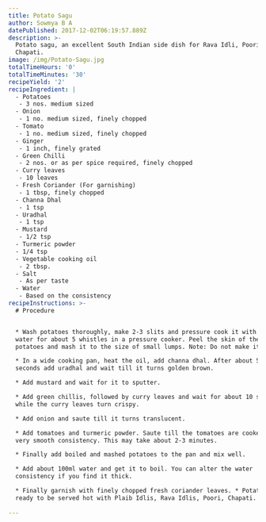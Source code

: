 ```yaml
---
title: Potato Sagu
author: Sowmya B A
datePublished: 2017-12-02T06:19:57.889Z
description: >-
  Potato sagu, an excellent South Indian side dish for Rava Idli, Poori,
  Chapati.
image: /img/Potato-Sagu.jpg
totalTimeHours: '0'
totalTimeMinutes: '30'
recipeYield: '2'
recipeIngredient: |
  - Potatoes
   - 3 nos. medium sized
  - Onion
   - 1 no. medium sized, finely chopped
  - Tomato
   - 1 no. medium sized, finely chopped
  - Ginger
   - 1 inch, finely grated
  - Green Chilli
   - 2 nos. or as per spice required, finely chopped
  - Curry leaves
   - 10 leaves
  - Fresh Coriander (For garnishing)
   - 1 tbsp, finely chopped
  - Channa Dhal
   - 1 tsp
  - Uradhal
   - 1 tsp
  - Mustard
   - 1/2 tsp
  - Turmeric powder
  - 1/4 tsp
  - Vegetable cooking oil
   - 2 tbsp.
  - Salt 
   - As per taste
  - Water
   - Based on the consistency
recipeInstructions: >-
  # Procedure


  * Wash potatoes thoroughly, make 2-3 slits and pressure cook it with 250ml
  water for about 5 whistles in a pressure cooker. Peel the skin of the cooked
  potatoes and mash it to the size of small lumps. Note: Do not make it powdery.

  * In a wide cooking pan, heat the oil, add channa dhal. After about 5-6
  seconds add uradhal and wait till it turns golden brown.

  * Add mustard and wait for it to sputter.

  * Add green chillis, followed by curry leaves and wait for about 10 seconds
  while the curry leaves turn crispy.

  * Add onion and saute till it turns translucent.

  * Add tomatoes and turmeric powder. Saute till the tomatoes are cooked to a
  very smooth consistency. This may take about 2-3 minutes.

  * Finally add boiled and mashed potatoes to the pan and mix well.

  * Add about 100ml water and get it to boil. You can alter the water
  consistency if you find it thick.

  * Finally garnish with finely chopped fresh coriander leaves. * Potato Sagu is
  ready to be served hot with Plaib Idlis, Rava Idlis, Poori, Chapati.
    
---
```


